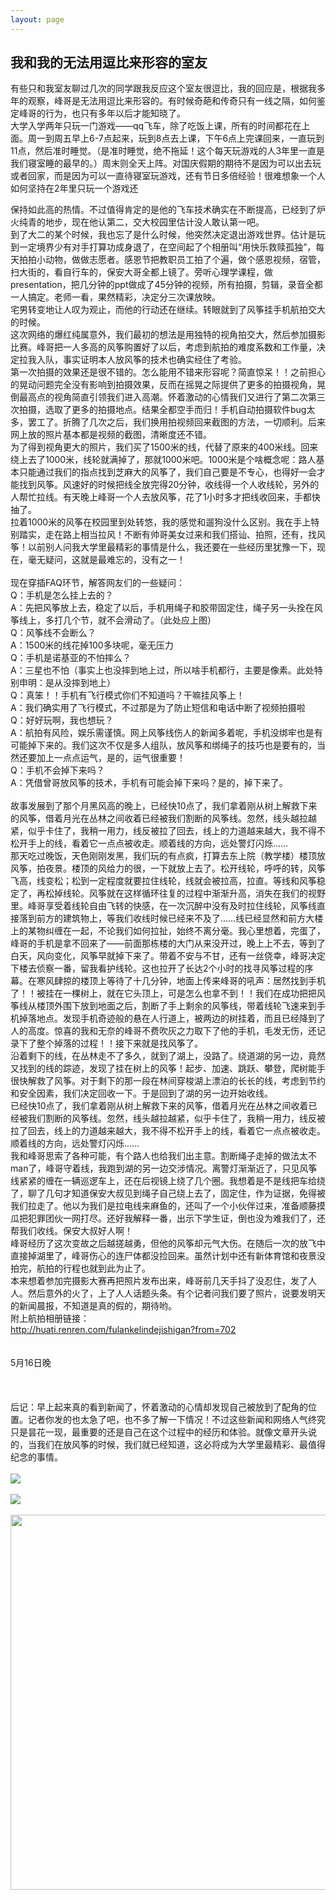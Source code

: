 ```yaml
---
layout: page
---
```


<h2>我和我的无法用逗比来形容的室友 </h2>

<div class="mr-1">
                                                
  有些只和我室友聊过几次的同学跟我反应这个室友很逗比，我的回应是，根据我多年的观察，峰哥是无法用逗比来形容的。有时候奇葩和传奇只有一线之隔，如何鉴定峰哥的行为，也只有多年以后才能知晓了。
  <br>大学入学两年只玩一门游戏——qq飞车，除了吃饭上课，所有的时间都花在上面。周一到周五早上6-7点起来，玩到8点去上课，下午6点上完课回来，一直玩到11点，然后准时睡觉。（是准时睡觉，绝不拖延！这个每天玩游戏的人3年里一直是我们寝室睡的最早的。）周末则全天上阵。对国庆假期的期待不是因为可以出去玩或者回家，而是因为可以一直待寝室玩游戏，还有节日多倍经验！很难想象一个人如何坚持在2年里只玩一个游戏还

  保持如此高的热情。不过值得肯定的是他的飞车技术确实在不断提高，已经到了炉火纯青的地步，现在他认第二，交大校园里估计没人敢认第一吧。
  <br>到了大二的某个时候，我也忘了是什么时候，他突然决定退出游戏世界。估计是玩到一定境界少有对手打算功成身退了，在空间起了个相册叫“用快乐救赎孤独”，每天拍拍小动物，做做志愿者。感恩节把教职员工拍了个遍，做个感恩视频，宿管，扫大街的，看自行车的，保安大哥全都上镜了。旁听心理学课程，做presentation，把几分钟的ppt做成了45分钟的视频，所有拍摄，剪辑，录音全都一人搞定。老师一看，果然精彩，决定分三次课放映。
  <br>宅男转变地让人叹为观止，而他的行动还在继续。转眼就到了风筝挂手机航拍交大的时候。
<br>这次网络的爆红纯属意外，我们最初的想法是用独特的视角拍交大，然后参加摄影比赛。峰哥把一人多高的风筝购置好了以后，考虑到航拍的难度系数和工作量，决定拉我入队，事实证明本人放风筝的技术也确实经住了考验。
<br>第一次拍摄的效果还是很不错的。怎么能用不错来形容呢？简直惊呆！！之前担心的晃动问题完全没有影响到拍摄效果，反而在摇晃之际提供了更多的拍摄视角，晃倒最高点的视角简直引领我们进入高潮。怀着激动的心情我们又进行了第二次第三次拍摄，选取了更多的拍摄地点。结果全都空手而归！手机自动拍摄软件bug太多，罢工了。折腾了几次之后，我们换用拍视频回来截图的方法，一切顺利。后来网上放的照片基本都是视频的截图，清晰度还不错。<br>为了得到视角更大的照片，我们买了1500米的线，代替了原来的400米线。回来绕上去了1000米，线轮就满掉了，那就1000米吧。1000米是个啥概念呢：路人基本只能通过我们的指点找到芝麻大的风筝了，我们自己要是不专心，也得好一会才能找到风筝。风速好的时候把线全放完得20分钟，收线得一个人收线轮，另外的人帮忙拉线。有天晚上峰哥一个人去放风筝，花了1小时多才把线收回来，手都快抽了。<br>拉着1000米的风筝在校园里到处转悠，我的感觉和遛狗没什么区别。我在手上特别踏实，走在路上相当拉风！不断有帅哥美女过来和我们搭讪、拍照，还有，找风筝！以前别人问我大学里最精彩的事情是什么，我还要在一些经历里犹豫一下，现在，毫无疑问，这就是最难忘的，没有之一！
<br>
<br>现在穿插FAQ环节，解答网友们的一些疑问：
<br>Q：手机是怎么挂上去的？
<br>A：先把风筝放上去，稳定了以后，手机用绳子和胶带固定住，绳子另一头拴在风筝线上，多打几个节，就不会滑动了。（此处应上图） 
<br>Q：风筝线不会断么？
<br>A：1500米的线花掉100多块呢，毫无压力
<br>Q：手机是诺基亚的不怕摔么？
<br>A：三星也不怕（事实上也没摔到地上过，所以啥手机都行，主要是像素。此处特别申明：是从没摔到地上）
<br>Q：真笨！！手机有飞行模式你们不知道吗？干嘛挂风筝上！
<br>A：我们确实用了飞行模式，不过那是为了防止短信和电话中断了视频拍摄啦
<br>Q：好好玩啊，我也想玩？
<br>A：航拍有风险，娱乐需谨慎。网上风筝线伤人的新闻多着呢，手机没绑牢也是有可能掉下来的。我们这次不仅是多人组队，放风筝和绑绳子的技巧也是要有的，当然还要加上一点点运气，是的，运气很重要！
<br>Q：手机不会掉下来吗？
<br>A：凭借曾哥放风筝的技术，手机有可能会掉下来吗？是的，掉下来了。
<br> 
<br>故事发展到了那个月黑风高的晚上，已经快10点了，我们拿着刚从树上解救下来的风筝，借着月光在丛林之间收着已经被我们割断的风筝线。忽然，线头越拉越紧，似乎卡住了，我稍一用力，线反被拉了回去，线上的力道越来越大，我不得不松开手上的线，看着它一点点被收走。顺着线的方向，远处警灯闪烁……
<br>那天吃过晚饭，天色刚刚发黑，我们玩的有点疯，打算去东上院（教学楼）楼顶放风筝，拍夜景。楼顶的风给力的很，一下就放上去了。松开线轮，呼呼的转，风筝飞高，线变松；松到一定程度就要拉住线轮，线就会被拉高，拉直。等线和风筝稳定了，再松掉线轮。风筝就在这样循环往复的过程中渐渐升高，消失在我们的视野里。峰哥享受着线轮自由飞转的快感，在一次沉醉中没有及时拉住线轮，风筝线直接落到前方的建筑物上，等我们收线时候已经来不及了……线已经显然和前方大楼上的某物纠缠在一起，不论我们如何拉扯，始终不离分毫。我心里想着，完蛋了，峰哥的手机是拿不回来了——前面那栋楼的大门从来没开过，晚上上不去，等到了白天，风向变化，风筝早就掉下来了。带着不安与不甘，还有一丝侥幸，峰哥决定下楼去侦察一番，留我看护线轮。这也拉开了长达2个小时的找寻风筝过程的序幕。在寒风肆掠的楼顶上等待了十几分钟，地面上传来峰哥的吼声：居然找到手机了！！被挂在一棵树上，就在它头顶上，可是怎么也拿不到！！我们在成功把把风筝线从楼顶外围下放到地面之后，割断了手上剩余的风筝线，带着线轮飞速来到手机掉落地点。发现手机奇迹般的悬在人行道上，被两边的树挂着，而且已经降到了人的高度。惊喜的我和无奈的峰哥不费吹灰之力取下了他的手机，毛发无伤，还记录下了整个掉落的过程！！接下来就是找风筝了。
<br>沿着剩下的线，在丛林走不了多久，就到了湖上，没路了。绕道湖的另一边，竟然又找到的线的踪迹，发现了挂在树上的风筝！起步、加速、跳跃、攀登，爬树能手很快解救了风筝。对于剩下的那一段在林间穿梭湖上漂泊的长长的线，考虑到节约和安全因素，我们决定回收一下。于是回到了湖的另一边开始收线。
<br>已经快10点了，我们拿着刚从树上解救下来的风筝，借着月光在丛林之间收着已经被我们割断的风筝线。忽然，线头越拉越紧，似乎卡住了，我稍一用力，线反被拉了回去，线上的力道越来越大，我不得不松开手上的线，看着它一点点被收走。顺着线的方向，远处警灯闪烁……
<br>我和峰哥思索了各种可能，有个路人也给我们出主意。割断绳子走掉的做法太不man了，峰哥守着线，我跑到湖的另一边交涉情况。离警灯渐渐近了，只见风筝线紧紧的缠在一辆巡逻车上，还在后视镜上绕了几个圈。我想着是不是线把车给绕了，聊了几句才知道保安大叔见到绳子自己绕上去了，固定住，作为证据，免得被我们拉走了。他以为我们是拉电线来麻鱼的，还叫了一个小伙伴过来，准备顺藤摸瓜把犯罪团伙一网打尽。还好我解释一番，出示下学生证，倒也没为难我们了，还帮我们收线。保安大叔好人啊！
<br>峰哥经历了这次变故之后越搓越勇，但他的风筝却元气大伤。在随后一次的放飞中直接掉湖里了，峰哥伤心的连尸体都没捡回来。虽然计划中还有新体育馆和夜景没拍完，航拍的行程也就到此为止了。
<br>本来想着参加完摄影大赛再把照片发布出来，峰哥前几天手抖了没忍住，发了人人。然后意外的火了，上了人人话题头条。有个记者问我们要了照片，说要发明天的新闻晨报，不知道是真的假的，期待哟。
<br>附上航拍相册链接：
<br><a href="http://huati.renren.com/fulankelindejishigan?from=702" target="_blank">http://huati.renren.com/fulankelindejishigan?from=702</a>
<br><br/><br/>                5月16日晚    
<br> 
<br> 
<br>    后记：早上起来真的看到新闻了，怀着激动的心情却发现自己被放到了配角的位置。记者你发的也太急了吧，也不多了解一下情况！不过这些新闻和网络人气终究只是昙花一现，最重要的还是自己在这个过程中的经历和体验。就像文章开头说的，当我们在放风筝的时候，我们就已经知道，这必将成为大学里最精彩、最值得纪念的事情。 
<br>
<br><img src="http://a3.qpic.cn/psb?/491d0d54-b7bd-45c4-a6c5-6b6e249c4a90/P5iQoytKcd5q*SMDZEw5a2m5dUVqoSo.Ec7ARPQoTGo!/b/dBovwaVQEQAA&ek=1&kp=1&pt=0&bo=gAKlAgAAAAABAAI!&t=5&tl=3&su=0168241201&tm=1580259600&sce=0-12-12&rf=2-9"/>
<br/>
<br/><img src="http://a4.qpic.cn/psb?/491d0d54-b7bd-45c4-a6c5-6b6e249c4a90/KR8SDeI5U4SR0wWK.rODgkJe5wIZNp96LnywgiLqqGE!/b/dN9oW6YGEwAA&ek=1&kp=1&pt=0&bo=NQEdAAAAAAABAA4!&t=5&tl=3&su=0198307809&tm=1580259600&sce=0-12-12&rf=2-9"/>
<br>
<br><img width="600px" src="http://a4.qpic.cn/psb?/491d0d54-b7bd-45c4-a6c5-6b6e249c4a90/5smyW*nRQB.av7K6PIvZ1MrrAobM2tuXVK.Ay4feEDc!/b/dNw0Vab6EQAA&ek=1&kp=1&pt=0&bo=cQSAAgAAAAABANA!&t=5&tl=3&su=0261642961&tm=1580259600&sce=0-12-12&rf=2-9"/>

</div>

